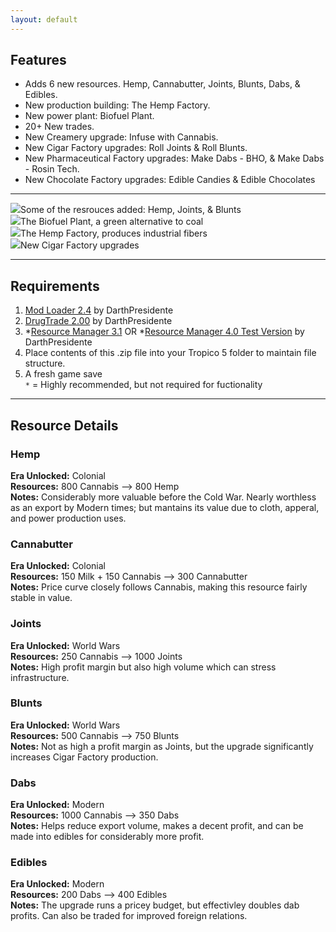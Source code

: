 ```yaml
---
layout: default
---
```


## Features
* Adds 6 new resources. Hemp, Cannabutter, Joints, Blunts, Dabs, & Edibles.
* New production building: The Hemp Factory.
* New power plant: Biofuel Plant.
* 20+ New trades.
* New Creamery upgrade: Infuse with Cannabis.
* New Cigar Factory upgrades: Roll Joints & Roll Blunts.
* New Pharmaceutical Factory upgrades: Make Dabs - BHO, & Make Dabs - Rosin Tech.
* New Chocolate Factory upgrades: Edible Candies & Edible Chocolates

<hr>  

<div class="slider">
	<div><img src="images/scrShot1.png" /><span class="caption">Some of the resrouces added: Hemp, Joints, & Blunts</span></div>
	<div><img src="images/scrShot2.png" /><span class="caption">The Biofuel Plant, a green alternative to coal</span></div>
	<div><img src="images/scrShot3.png" /><span class="caption">The Hemp Factory, produces industrial fibers</span></div>
	<div><img src="images/scrShot4.png" /><span class="caption">New Cigar Factory upgrades</span></div>
</div>

<hr>  
 
## Requirements
1. [Mod Loader 2.4](https://tropicomodding.org/mod-loader-2-4-required-file-t28.html) by DarthPresidente  
2. [DrugTrade 2.00](https://tropicomodding.org/drug-trade-updated-jan-10-2015-t20.html) by DarthPresidente  
3. *[Resource Manager 3.1](http://tropicomodding.org/resource-manager-2-0-major-update-t52.html) OR *[Resource Manager 4.0 Test Version](https://tropicomodding.org/resource-manager-4-0-test-version-1-now-available-t354.html) by DarthPresidente  
4. Place contents of this .zip file into your Tropico 5 folder to maintain file structure. 
5. A fresh game save  
<code>&ast;</code> = Highly recommended, but not required for fuctionality

<hr>  

## Resource Details
### Hemp
**Era Unlocked:** Colonial  
**Resources:** 800 Cannabis --> 800 Hemp  
**Notes:** Considerably more valuable before the Cold War. Nearly worthless as an export by Modern times; but mantains its value due to cloth, apperal, and power production uses.  

### Cannabutter
**Era Unlocked:** Colonial  
**Resources:** 150 Milk + 150 Cannabis --> 300 Cannabutter  
**Notes:** Price curve closely follows Cannabis, making this resource fairly stable in value.  

### Joints
**Era Unlocked:** World Wars  
**Resources:** 250 Cannabis --> 1000 Joints  
**Notes:** High profit margin but also high volume which can stress infrastructure.  

### Blunts
**Era Unlocked:** World Wars  
**Resources:** 500 Cannabis --> 750 Blunts  
**Notes:** Not as high a profit margin as Joints, but the upgrade significantly increases Cigar Factory production.

### Dabs
**Era Unlocked:** Modern  
**Resources:** 1000 Cannabis --> 350 Dabs  
**Notes:** Helps reduce export volume, makes a decent profit, and can be made into edibles for considerably more profit.  

### Edibles
**Era Unlocked:** Modern  
**Resources:** 200 Dabs --> 400 Edibles  
**Notes:** The upgrade runs a pricey budget, but effectivley doubles dab profits.  Can also be traded for improved foreign relations.